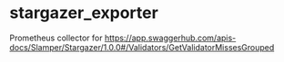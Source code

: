 # stargazer_exporter
Prometheus collector for https://app.swaggerhub.com/apis-docs/Slamper/Stargazer/1.0.0#/Validators/GetValidatorMissesGrouped
